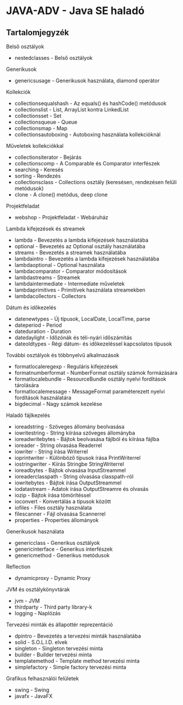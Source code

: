 # JAVA-ADV - Java SE haladó

## Tartalomjegyzék

Belső osztályok

* nestedclasses - Belső osztályok

Generikusok

* genericsusage - Generikusok használata, diamond operátor

Kollekciók

* collectionsequalshash - Az equals() és hashCode() metódusok
* collectionslist - List, ArrayList kontra LinkedList
* collectionsset - Set
* collectionsqueue - Queue
* collectionsmap - Map
* collectionsautoboxing - Autoboxing használata kollekcióknál

Műveletek kollekciókkal

* collectionsiterator - Bejárás
* collectionscomp - A Comparable és Comparator interfészek
* searching - Keresés
* sorting - Rendezés
* collectionsclass - Collections osztály (keresésen, rendezésen felüli metódusok)
* clone - A clone() metódus, deep clone

Projektfeladat

* webshop - Projektfeladat - Webáruház

Lambda kifejezések és streamek

* lambda - Bevezetés a lambda kifejezések használatába
* optional - Bevezetés az Optional osztály használatába
* streams - Bevezetés a streamek használatába
* lambdaintro - Bevezetés a lambda kifejezések használatába
* lambdaoptional - Optional használata
* lambdacomparator - Comparator módosítások
* lambdastreams - Streamek
* lambdaintermediate - Intermediate műveletek
* lambdaprimitives - Primitívek használata streamekben
* lambdacollectors - Collectors

Dátum és időkezelés

* datenewtypes - Új típusok, LocalDate, LocalTime, parse
* dateperiod - Period
* dateduration - Duration
* datedaylight - Időzónák és téli-nyári időszámítás
* dateoldtypes - Régi dátum- és időkezeléssel kapcsolatos típusok

További osztályok és többnyelvű alkalmazások

* formatlocaleregexp - Reguláris kifejezések
* formatnumberformat - NumberFormat osztály számok formázására
* formatlocalebundle - ResourceBundle osztály nyelvi fordítások tárolására
* formatlocalemessage - MessageFormat paraméterezett nyelvi fordítások használatára
* bigdecimal - Nagy számok kezelése

Haladó fájlkezelés

* ioreadstring - Szöveges állomány beolvasása
* iowritestring - String kiírása szöveges állományba
* ioreadwritebytes - Bájtok beolvasása fájlból és kiírása fájlba
* ioreader - String olvasása Readerrel
* iowriter - String írása Writerrel
* ioprintwriter - Különböző típusok írása PrintWriterrel
* iostringwriter - Kiírás Stringbe StringWriterrel
* ioreadbytes - Bájtok olvasása InputStreammel
* ioreaderclasspath - String olvasása classpath-ról
* iowritebytes - Bájtok írása OutputStreammel
* iodatastream - Adatok írása OutputStreamre és olvasás
* iozip - Bájtok írása tömörítéssel
* ioconvert - Konvertálás a típusok között
* iofiles - Files osztály használata
* filescanner - Fájl olvasása Scannerrel
* properties - Properties állományok

Generikusok használata

* genericclass - Generikus osztályok
* genericinterface - Generikus interfészek
* genericmethod - Generikus metódusok

Reflection

* dynamicproxy - Dynamic Proxy

JVM és osztálykönyvtárak

* jvm - JVM
* thirdparty - Third party library-k
* logging - Naplózás

Tervezési minták és állapottér reprezentáció

* dpintro - Bevezetés a tervezési minták használatába
* solid - S.O.L.I.D. elvek
* singleton - Singleton tervezési minta
* builder - Builder tervezési minta
* templatemethod - Template method tervezési minta
* simplefactory - Simple factory tervezési minta

Grafikus felhasználói felületek

* swing - Swing
* javafx - JavaFX
